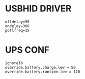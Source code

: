 





# USBHID DRIVER
```
offdelay=90
ondelay=300
pollfreq=15
```




# UPS CONF
```
ignorelb
override.battery.charge.low = 50
override.battery.runtime.low = 120
```

